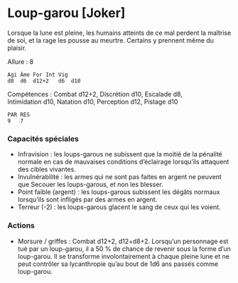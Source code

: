 
# Loup-garou [Joker]
Lorsque la lune est pleine, les humains atteints de ce mal perdent la maîtrise de soi, et la rage les pousse au meurtre. Certains y prennent même du plaisir.

Allure : 8

	Agi	Âme	For	Int	Vig
	d8	d6	d12+2	d6	d10

Compétences : Combat d12+2, Discrétion d10, Escalade d8, Intimidation d10, Natation d10, Perception d12, Pistage d10

	PAR	RES
	9	7

### Capacités spéciales
- Infravision : les loups-garous ne subissent que la moitié de la pénalité normale en cas de mauvaises conditions d’éclairage lorsqu’ils attaquent des cibles vivantes.
- Invulnérabilité : les armes qui ne sont pas faites en argent ne peuvent que Secouer les loups-garous, et non les blesser.
- Point faible (argent) : les loups-garous subissent les dégâts normaux lorsqu’ils sont infligés par des armes en argent.
- Terreur (-2) : les loups-garous glacent le sang de ceux qui les voient.

### Actions
- Morsure / griffes : Combat d12+2, d12+d8+2. Lorsqu’un personnage est tué par un loup-garou, il a 50 % de chance de revenir sous la forme d’un loup-garou. Il se transforme involontairement à chaque pleine lune et ne peut contrôler sa lycanthropie qu’au bout de 1d6 ans passés comme loup-garou.
